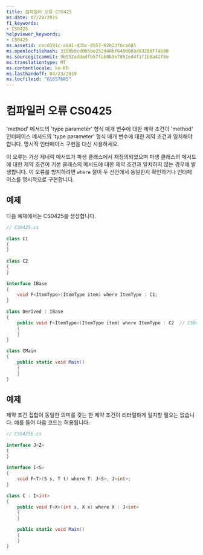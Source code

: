 ```yaml
---
title: 컴파일러 오류 CS0425
ms.date: 07/20/2015
f1_keywords:
- CS0425
helpviewer_keywords:
- CS0425
ms.assetid: cec0391c-a641-43bc-8557-92b23f6ca685
ms.openlocfilehash: 3350b9cd065be252d40bf6400088d93288f74b80
ms.sourcegitcommit: 9b552addadfb57fab0b9e7852ed4f1f1b8a42f8e
ms.translationtype: MT
ms.contentlocale: ko-KR
ms.lasthandoff: 04/23/2019
ms.locfileid: "61657605"
---
```

# <a name="compiler-error-cs0425"></a>컴파일러 오류 CS0425
'method' 메서드의 'type parameter' 형식 매개 변수에 대한 제약 조건이 'method' 인터페이스 메서드의 'type parameter' 형식 매개 변수에 대한 제약 조건과 일치해야 합니다. 명시적 인터페이스 구현을 대신 사용하세요.  
  
 이 오류는 가상 제네릭 메서드가 파생 클래스에서 재정의되었으며 파생 클래스의 메서드에 대한 제약 조건이 기본 클래스의 메서드에 대한 제약 조건과 일치하지 않는 경우에 발생합니다. 이 오류를 방지하려면 `where` 절이 두 선언에서 동일한지 확인하거나 인터페이스를 명시적으로 구현합니다.  
  
## <a name="example"></a>예제  
 다음 예제에서는 CS0425를 생성합니다.  
  
```csharp  
// CS0425.cs  
  
class C1  
{  
}  
  
class C2  
{  
}  
  
interface IBase  
{  
    void F<ItemType>(ItemType item) where ItemType : C1;  
}  
  
class Derived : IBase  
{  
    public void F<ItemType>(ItemType item) where ItemType : C2  // CS0425  
    {  
    }  
}  
  
class CMain  
{  
    public static void Main()  
    {  
    }  
}  
```  
  
## <a name="example"></a>예제  
 제약 조건 집합이 동일한 의미를 갖는 한 제약 조건이 리터럴하게 일치할 필요는 없습니다. 예를 들어 다음 코드는 허용됩니다.  
  
```csharp  
// CS0425b.cs  
  
interface J<Z>  
{  
}  
  
interface I<S>  
{  
    void F<T>(S s, T t) where T: J<S>, J<int>;  
}  
  
class C : I<int>  
{  
    public void F<X>(int s, X x) where X : J<int>  
    {  
    }  
  
    public static void Main()  
    {  
    }  
}  
```
